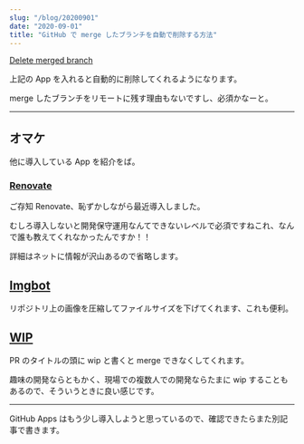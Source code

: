 ```yaml
---
slug: "/blog/20200901"
date: "2020-09-01"
title: "GitHub で merge したブランチを自動で削除する方法"
---
```


[Delete merged branch](https://github.com/apps/delete-merged-branch/)

上記の App を入れると自動的に削除してくれるようになります。

merge したブランチをリモートに残す理由もないですし、必須かなーと。

---

## オマケ

他に導入している App を紹介をば。

### [Renovate](https://github.com/settings/installations/11375842)

ご存知 Renovate、恥ずかしながら最近導入しました。

むしろ導入しないと開発保守運用なんてできないレベルで必須ですねこれ、なんで誰も教えてくれなかったんですか！！

詳細はネットに情報が沢山あるので省略します。

## [Imgbot](https://github.com/settings/installations/5039305)

リポジトリ上の画像を圧縮してファイルサイズを下げてくれます、これも便利。

## [WIP](https://github.com/marketplace/wip)

PR のタイトルの頭に wip と書くと merge できなくしてくれます。

趣味の開発ならともかく、現場での複数人での開発ならたまに wip することもあるので、そういうときに良い感じです。

---

GitHub Apps はもう少し導入しようと思っているので、確認できたらまた別記事で書きます。
